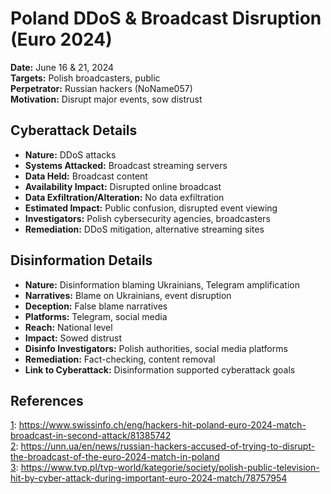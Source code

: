 # Poland DDoS & Broadcast Disruption (Euro 2024)

**Date:** June 16 & 21, 2024  
**Targets:** Polish broadcasters, public  
**Perpetrator:** Russian hackers (NoName057)  
**Motivation:** Disrupt major events, sow distrust

## Cyberattack Details

- **Nature:** DDoS attacks
- **Systems Attacked:** Broadcast streaming servers
- **Data Held:** Broadcast content
- **Availability Impact:** Disrupted online broadcast
- **Data Exfiltration/Alteration:** No data exfiltration
- **Estimated Impact:** Public confusion, disrupted event viewing
- **Investigators:** Polish cybersecurity agencies, broadcasters
- **Remediation:** DDoS mitigation, alternative streaming sites

## Disinformation Details

- **Nature:** Disinformation blaming Ukrainians, Telegram amplification
- **Narratives:** Blame on Ukrainians, event disruption
- **Deception:** False blame narratives
- **Platforms:** Telegram, social media
- **Reach:** National level
- **Impact:** Sowed distrust
- **Disinfo Investigators:** Polish authorities, social media platforms
- **Remediation:** Fact-checking, content removal
- **Link to Cyberattack:** Disinformation supported cyberattack goals

## References

[1](https://www.swissinfo.ch/eng/hackers-hit-poland-euro-2024-match-broadcast-in-second-attack/81385742): https://www.swissinfo.ch/eng/hackers-hit-poland-euro-2024-match-broadcast-in-second-attack/81385742  
[2](https://unn.ua/en/news/russian-hackers-accused-of-trying-to-disrupt-the-broadcast-of-the-euro-2024-match-in-poland): https://unn.ua/en/news/russian-hackers-accused-of-trying-to-disrupt-the-broadcast-of-the-euro-2024-match-in-poland  
[3](https://www.tvp.pl/tvp-world/kategorie/society/polish-public-television-hit-by-cyber-attack-during-important-euro-2024-match/78757954): https://www.tvp.pl/tvp-world/kategorie/society/polish-public-television-hit-by-cyber-attack-during-important-euro-2024-match/78757954  

